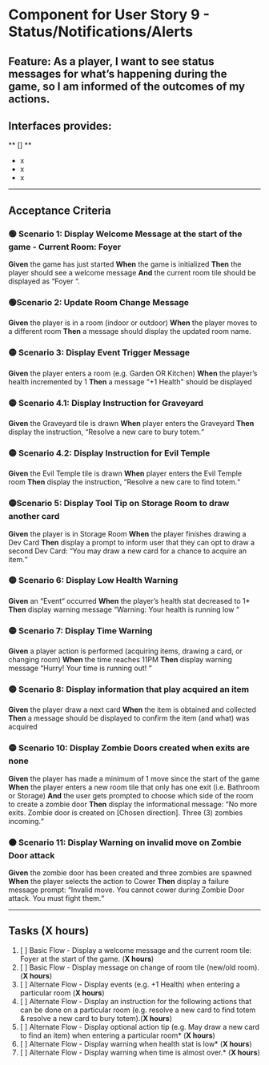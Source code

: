 # Component for User Story 9 - Status/Notifications/Alerts
**Feature**: As a player, I want to see status messages for what’s happening during the game, so I am informed of the outcomes of my actions.
---
## Interfaces provides:
** [] **
- x
- x
- x

---

## Acceptance Criteria
### 🟢 Scenario 1: Display Welcome Message at the start of the game - Current Room: Foyer
**Given** the game has just started
**When** the game is initialized
**Then** the player should see a welcome message
**And** the current room tile should be displayed as “Foyer “.

### 🟢Scenario 2: Update Room Change Message
**Given** the player is in a room (indoor or outdoor)
**When** the player moves to a different room
**Then** a message should display the updated room name.

### 🟡 Scenario 3: Display Event Trigger Message
**Given** the player enters a room (e.g. Garden OR Kitchen)
**When** the player’s health incremented by 1
**Then** a message “+1 Health" should be displayed

### 🟡 Scenario 4.1: Display Instruction for Graveyard
**Given** the Graveyard tile is drawn
**When** player enters the Graveyard
**Then** display the instruction, “Resolve a new care to bury totem.“

### 🟡 Scenario 4.2: Display Instruction for Evil Temple
**Given** the Evil Temple tile is drawn
**When** player enters the Evil Temple room
**Then** display the instruction, “Resolve a new care to find totem.“

### 🟡Scenario 5: Display Tool Tip on Storage Room to draw another card
**Given** the player is in Storage Room
**When** the player finishes drawing a Dev Card
**Then** display a prompt to inform user that they can opt to draw a second Dev Card: “You may draw a new card for a chance to acquire an item.“

### 🟡 Scenario 6: Display Low Health Warning
**Given** an “Event“ occurred
**When** the player’s health stat decreased to 1*
**Then** display warning message “Warning: Your health is running low “

### 🟡 Scenario 7: Display Time Warning
**Given** a player action is performed (acquiring items, drawing a card, or changing room)
**When** the time reaches 11PM
**Then** display warning message “Hurry! Your time is running out! “

### 🟡 Scenario 8: Display information that play acquired an item
**Given** the player draw a next card
**When** the item is obtained and collected
**Then** a message should be displayed to confirm the item (and what) was acquired

### 🟡 Scenario 10: Display Zombie Doors created when exits are none
**Given** the player has made a minimum of 1 move since the start of the game
**When** the player enters a new room tile that only has one exit (i.e. Bathroom or Storage)
**And** the user gets prompted to choose which side of the room to create a zombie door
**Then** display the informational message: “No more exits. Zombie door is created on [Chosen direction]. Three (3) zombies incoming.“

### 🟠 Scenario 11: Display Warning on invalid move on Zombie Door attack
**Given** the zombie door has been created and three zombies are spawned
**When** the player selects the action to Cower
**Then** display a failure message prompt: “Invalid move. You cannot cower during Zombie Door attack. You must fight them.“

---

## Tasks (X hours)
1. [ ] Basic Flow - Display a welcome message and the current room tile: Foyer at the start of the game. (**X hours**)
2. [ ] Basic Flow - Display message on change of room tile (new/old room).(**X hours**)
3. [ ] Alternate Flow - Display events (e.g. +1 Health) when entering a particular room (**X hours**)
4. [ ] Alternate Flow - Display an instruction for the following actions that can be done on a particular room (e.g. resolve a new card to find totem & resolve a new card to bury totem).(**X hours**)
5. [ ] Alternate Flow - Display optional action tip (e.g. May draw a new card to find an item) when entering a particular room* (**X hours**)
6. [ ] Alternate Flow - Display warning when health stat is low* (**X hours**)
7. [ ] Alternate Flow - Display warning when time is almost over.* (**X hours**)